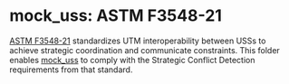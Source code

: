 # mock_uss: ASTM F3548-21

[ASTM F3548-21](http://astm.org/f3548-21.html) standardizes UTM interoperability between USSs to achieve strategic coordination and communicate constraints.  This folder enables [mock_uss](..) to comply with the Strategic Conflict Detection requirements from that standard.
